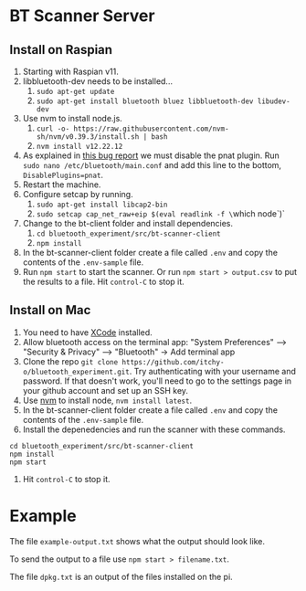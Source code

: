 
# BT Scanner Server




## Install on Raspian

1. Starting with Raspian v11.
2. libbluetooth-dev needs to be installed...
   1. `sudo apt-get update`
   2. `sudo apt-get install bluetooth bluez libbluetooth-dev libudev-dev`
3. Use nvm to install node.js.
   1. `curl -o- https://raw.githubusercontent.com/nvm-sh/nvm/v0.39.3/install.sh | bash`
   2. `nvm install v12.22.12`
4. As explained in [this bug report](https://bugs.debian.org/cgi-bin/bugreport.cgi?bug=690749) we must disable the pnat plugin. Run `sudo nano /etc/bluetooth/main.conf` and add this line to the bottom, `DisablePlugins=pnat`.
5. Restart the machine.
6. Configure setcap by running.
   1. `sudo apt-get install libcap2-bin`
   2. `sudo setcap cap_net_raw+eip $(eval readlink -f \`which node\`)`
7. Change to the bt-client folder and install dependencies.
   1. `cd bluetooth_experiment/src/bt-scanner-client`
   2. `npm install`
7. In the bt-scanner-client folder create a file called `.env` and copy the contents of the `.env-sample` file.
8. Run `npm start` to start the scanner. Or run `npm start > output.csv` to put the results to a file. Hit `control-C` to stop it.

## Install on Mac

1. You need to have [XCode](https://itunes.apple.com/ca/app/xcode/id497799835?mt=12) installed.
2. Allow bluetooth access on the terminal app: "System Preferences" —> "Security & Privacy" —> "Bluetooth" -> Add terminal app
3. Clone the repo `git clone https://github.com/itchy-o/bluetooth_experiment.git`. Try authenticating with your username and password. If that doesn't work, you'll need to go to the settings page in your github account and set up an SSH key.
4. Use [nvm](https://www.freecodecamp.org/news/node-version-manager-nvm-install-guide/) to install node, `nvm install latest`.
5. In the bt-scanner-client folder create a file called `.env` and copy the contents of the `.env-sample` file.
5. Install the depenedencies and run the scanner with these commands.
```
cd bluetooth_experiment/src/bt-scanner-client
npm install
npm start
```
1. Hit `control-C` to stop it.


# Example

The file `example-output.txt` shows what the output should look like.

To send the output to a file use `npm start > filename.txt`.

The file `dpkg.txt` is an output of the files installed on the pi.
